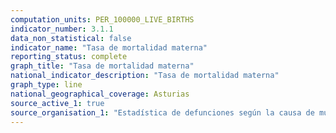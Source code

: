 ```yaml
---
computation_units: PER_100000_LIVE_BIRTHS
indicator_number: 3.1.1
data_non_statistical: false
indicator_name: "Tasa de mortalidad materna"
reporting_status: complete
graph_title: "Tasa de mortalidad materna"
national_indicator_description: "Tasa de mortalidad materna"
graph_type: line
national_geographical_coverage: Asturias
source_active_1: true
source_organisation_1: "Estadística de defunciones según la causa de muerte, INE"
---
```

